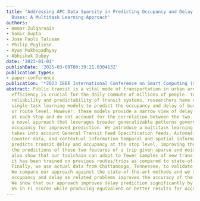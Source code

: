 ```yaml
---
title: 'Addressing APC Data Sparsity in Predicting Occupancy and Delay of Transit
  Buses: A Multitask Learning Approach'
authors:
- Ammar Zulqarnain
- Samir Gupta
- Jose Paolo Talusan
- Philip Pugliese
- Ayan Mukhopadhyay
- Abhishek Dubey
date: '2023-01-01'
publishDate: '2025-03-09T00:39:21.030413Z'
publication_types:
- paper-conference
publication: '*2023 IEEE International Conference on Smart Computing (SMARTCOMP)*'
abstract: Public transit is a vital mode of transportation in urban areas, and its
  efficiency is crucial for the daily commute of millions of people. To improve the
  reliability and predictability of transit systems, researchers have developed separate
  single-task learning models to predict the occupancy and delay of buses at the stop
  or route level. However, these models provide a narrow view of delay and occupancy
  at each stop and do not account for the correlation between the two. We propose
  a novel approach that leverages broader generalizable patterns governing delay and
  occupancy for improved prediction. We introduce a multitask learning toolchain that
  takes into account General Transit Feed Specification feeds, Automatic Passenger
  Counter data, and contextual information temporal and spatial information. The toolchain
  predicts transit delay and occupancy at the stop level, improving the accuracy of
  the predictions of these two features of a trip given sparse and noisy data. We
  also show that our toolchain can adapt to fewer samples of new transit data once
  it has been trained on previous routes/trips as compared to state-of-the-art methods.
  Finally, we use actual data from Chattanooga, Tennessee, to validate our approach.
  We compare our approach against the state-of-the-art methods and we show that treating
  occupancy and delay as related problems improves the accuracy of the predictions.
  We show that our approach improves delay prediction significantly by as much as
  6% in F1 scores while producing equivalent or better results for occupancy.
---
```

